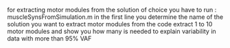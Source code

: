for extracting motor modules from the solution of choice you have to run : muscleSynsFromSimulation.m
in the first line you determine the name of the solution you want to extract motor modules from
the code extract 1 to 10 motor modules and show you how many is needed to explain variability in data with more than 95% VAF
